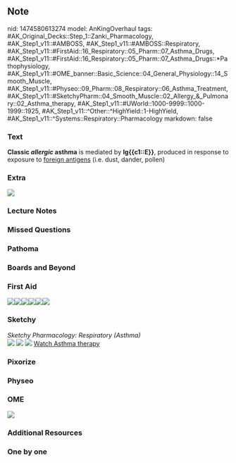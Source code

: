 ## Note
nid: 1474580613274
model: AnKingOverhaul
tags: #AK_Original_Decks::Step_1::Zanki_Pharmacology, #AK_Step1_v11::#AMBOSS, #AK_Step1_v11::#AMBOSS::Respiratory, #AK_Step1_v11::#FirstAid::16_Respiratory::05_Pharm::07_Asthma_Drugs, #AK_Step1_v11::#FirstAid::16_Respiratory::05_Pharm::07_Asthma_Drugs::*Pathophysiology, #AK_Step1_v11::#OME_banner::Basic_Science::04_General_Physiology::14_Smooth_Muscle, #AK_Step1_v11::#Physeo::09_Pharm::08_Respiratory::06_Asthma_Treatment, #AK_Step1_v11::#SketchyPharm::04_Smooth_Muscle::02_Allergy_&_Pulmonary::02_Asthma_therapy, #AK_Step1_v11::#UWorld::1000-9999::1000-1999::1925, #AK_Step1_v11::^Other::^HighYield::1-HighYield, #AK_Step1_v11::^Systems::Respiratory::Pharmacology
markdown: false

### Text
<div>
  <b>Classic <i>allergic</i> asthma</b> is mediated by
  <b>Ig{{c1::E}}</b>, produced in response to exposure to
  <u>foreign antigens</u> (i.e. dust, dander, pollen)
</div>

### Extra
<img src="paste-285022619697744.jpg">

### Lecture Notes


### Missed Questions


### Pathoma


### Boards and Beyond


### First Aid
<img src="paste-135622182305795.jpg"><img src=
"paste-26177825669123.jpg"><img src=
"paste-53291954208771.jpg"><img src=
"paste-235536006512643.jpg"><img src=
"paste-238714282311683.jpg"><img src="paste-237176684019715.jpg">

### Sketchy
<div>
  <i>Sketchy Pharmacology: Respiratory (Asthma)</i>
</div><img src=
"Screen%20Shot%202019-10-09%20at%208.52.25%20AM.png"> <img src=
"Screen%20Shot%202019-10-09%20at%208.52.34%20AM.png"> <img src=
"Screen%20Shot%202019-10-09%20at%208.52.43%20AM.png"> <a href=
"https://dashboard.sketchy.com/study/medical/courses/medical-pharmacology/units/medical-pharmacology-smooth-muscle/videos/medical-pharmacology-smooth-muscle-allergy-and-pulmonary-asthma-therapy?utm_source=anki&utm_medium=partnership&utm_campaign=february_update&utm_content=medical">
Watch Asthma therapy</a>

### Pixorize


### Physeo


### OME
<div class="ome-widget">
  <a href=
  "https://onlinemeded.org/spa/general-physiology/smooth-muscle/acquire?ref=anki">
  <img src="_OME_AnkiFlashcards_Lesson_3.png"></a>
</div>

### Additional Resources


### One by one

